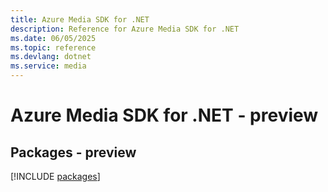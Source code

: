 ```yaml
---
title: Azure Media SDK for .NET
description: Reference for Azure Media SDK for .NET
ms.date: 06/05/2025
ms.topic: reference
ms.devlang: dotnet
ms.service: media
---
```

# Azure Media SDK for .NET - preview
## Packages - preview
[!INCLUDE [packages](media-index.md)]